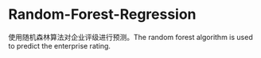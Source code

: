 # Random-Forest-Regression
使用随机森林算法对企业评级进行预测。The random forest algorithm is used to predict the enterprise rating.
